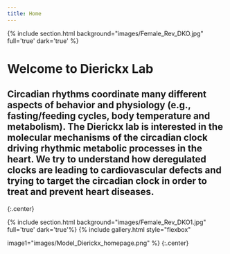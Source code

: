 ```yaml
---
title: Home
---
```

{% include section.html background="images/Female_Rev_DKO.jpg" full='true' dark='true' %}

# Welcome to Dierickx Lab

## Circadian rhythms coordinate many different aspects of behavior and physiology (e.g., fasting/feeding cycles, body temperature and metabolism). The Dierickx lab is interested in the molecular mechanisms of the circadian clock driving rhythmic metabolic processes in the heart. We try to understand how deregulated clocks are leading to cardiovascular defects and trying to target the circadian clock in order to treat and prevent heart diseases.
{:.center}


{% include section.html background="images/Female_Rev_DKO1.jpg" full='true' dark='true'%}
{% include gallery.html style="flexbox"

image1="images/Model_Dierickx_homepage.png"
%}
{:.center}


<style>
  div{
 background-image=url("images/Female_Rev_DK.jpg");
 filter=opacity(100%);
 }
<\style>

